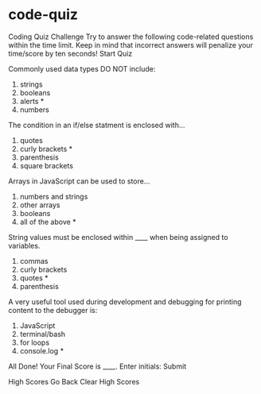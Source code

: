 # code-quiz

Coding Quiz Challenge
Try to answer the following code-related questions within the time limit.
Keep in mind that incorrect answers will penalize your time/score by ten seconds!
Start Quiz

Commonly used data types DO NOT include:
1. strings
2. booleans
3. alerts *
4. numbers

The condition in an if/else statment is enclosed with...
1. quotes
2. curly brackets *
3. parenthesis
4. square brackets

Arrays in JavaScript can be used to store...
1. numbers and strings
2. other arrays
3. booleans
4. all of the above *

String values must be enclosed within ____ when being assigned to variables.
1. commas
2. curly brackets
3. quotes *
4. parenthesis

A very useful tool used during development and debugging for printing content to the debugger is:
1. JavaScript
2. terminal/bash
3. for loops
4. console.log *

All Done!
Your Final Score is ____.
Enter initials:
Submit

High Scores
Go Back
Clear High Scores